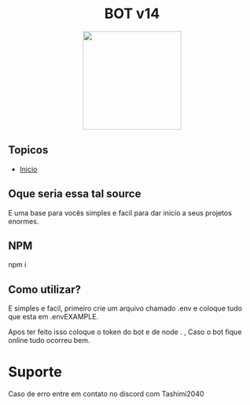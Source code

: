 <h1 align="center">BOT v14</h1>
   <p align="center">

 <img src="https://github.com/Tashimi2040/BotV14/assets/132114580/997a1876-1fb3-43f3-9975-b6a7b3990c83.jpg" width="200" />

</p>


<h2>Topicos</h2>

* [Inicio](#index.js)

 <h2>Oque seria essa tal source</h2>
<p> E uma base para vocês simples e facil para dar inicio a seus projetos enormes.</p>

<h2>NPM</h2> 
<p>npm i</p>

<h2>Como utilizar?</h2>
<p>E simples e facil, primeiro crie um arquivo chamado .env e coloque tudo que esta em .envEXAMPLE.</p>

Apos ter feito isso coloque o token do bot e de node . , Caso o bot fique online tudo ocorreu bem.
# Suporte
Caso de erro entre em contato no discord com Tashimi2040

